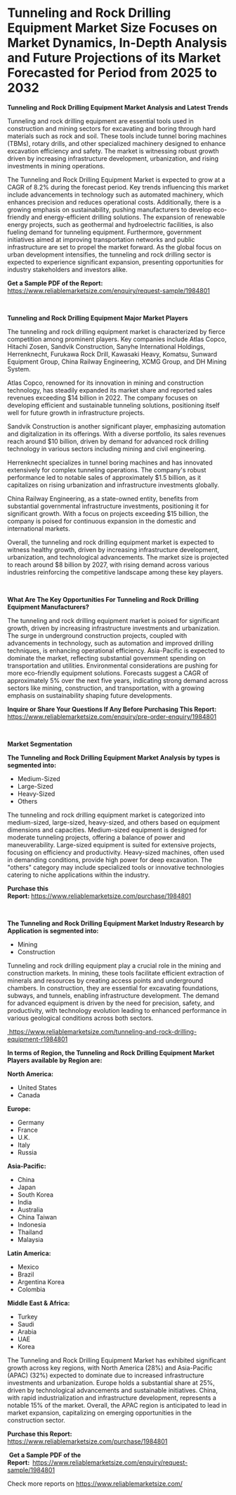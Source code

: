 <p><h1>Tunneling and Rock Drilling Equipment Market Size Focuses on Market Dynamics, In-Depth Analysis and Future Projections of its Market Forecasted for Period from 2025 to 2032</h1></p><p><strong>Tunneling and Rock Drilling Equipment Market Analysis and Latest Trends</strong></p>
<p><p>Tunneling and rock drilling equipment are essential tools used in construction and mining sectors for excavating and boring through hard materials such as rock and soil. These tools include tunnel boring machines (TBMs), rotary drills, and other specialized machinery designed to enhance excavation efficiency and safety. The market is witnessing robust growth driven by increasing infrastructure development, urbanization, and rising investments in mining operations.</p><p>The Tunneling and Rock Drilling Equipment Market is expected to grow at a CAGR of 8.2% during the forecast period. Key trends influencing this market include advancements in technology such as automated machinery, which enhances precision and reduces operational costs. Additionally, there is a growing emphasis on sustainability, pushing manufacturers to develop eco-friendly and energy-efficient drilling solutions. The expansion of renewable energy projects, such as geothermal and hydroelectric facilities, is also fueling demand for tunneling equipment. Furthermore, government initiatives aimed at improving transportation networks and public infrastructure are set to propel the market forward. As the global focus on urban development intensifies, the tunneling and rock drilling sector is expected to experience significant expansion, presenting opportunities for industry stakeholders and investors alike.</p></p>
<p><strong>Get a Sample PDF of the Report:&nbsp;</strong> <a href="https://www.reliablemarketsize.com/enquiry/request-sample/1984801?utm_campaign=2568&utm_medium=2&utm_source=Github&utm_content=ia&utm_term=20022025&utm_id=tunneling-and-rock-drilling-equipment">https://www.reliablemarketsize.com/enquiry/request-sample/1984801</a></p>
<p>&nbsp;</p>
<p><strong>Tunneling and Rock Drilling Equipment Major Market Players</strong></p>
<p><p>The tunneling and rock drilling equipment market is characterized by fierce competition among prominent players. Key companies include Atlas Copco, Hitachi Zosen, Sandvik Construction, Sanyhe International Holdings, Herrenknecht, Furukawa Rock Drill, Kawasaki Heavy, Komatsu, Sunward Equipment Group, China Railway Engineering, XCMG Group, and DH Mining System. </p><p>Atlas Copco, renowned for its innovation in mining and construction technology, has steadily expanded its market share and reported sales revenues exceeding $14 billion in 2022. The company focuses on developing efficient and sustainable tunneling solutions, positioning itself well for future growth in infrastructure projects.</p><p>Sandvik Construction is another significant player, emphasizing automation and digitalization in its offerings. With a diverse portfolio, its sales revenues reach around $10 billion, driven by demand for advanced rock drilling technology in various sectors including mining and civil engineering.</p><p>Herrenknecht specializes in tunnel boring machines and has innovated extensively for complex tunneling operations. The company's robust performance led to notable sales of approximately $1.5 billion, as it capitalizes on rising urbanization and infrastructure investments globally.</p><p>China Railway Engineering, as a state-owned entity, benefits from substantial governmental infrastructure investments, positioning it for significant growth. With a focus on projects exceeding $15 billion, the company is poised for continuous expansion in the domestic and international markets.</p><p>Overall, the tunneling and rock drilling equipment market is expected to witness healthy growth, driven by increasing infrastructure development, urbanization, and technological advancements. The market size is projected to reach around $8 billion by 2027, with rising demand across various industries reinforcing the competitive landscape among these key players.</p></p>
<p>&nbsp;</p>
<p><strong>What Are The Key Opportunities For Tunneling and Rock Drilling Equipment Manufacturers?</strong></p>
<p><p>The tunneling and rock drilling equipment market is poised for significant growth, driven by increasing infrastructure investments and urbanization. The surge in underground construction projects, coupled with advancements in technology, such as automation and improved drilling techniques, is enhancing operational efficiency. Asia-Pacific is expected to dominate the market, reflecting substantial government spending on transportation and utilities. Environmental considerations are pushing for more eco-friendly equipment solutions. Forecasts suggest a CAGR of approximately 5% over the next five years, indicating strong demand across sectors like mining, construction, and transportation, with a growing emphasis on sustainability shaping future developments.</p></p>
<p><strong>Inquire or Share Your Questions If Any Before Purchasing This Report:</strong> <a href="https://www.reliablemarketsize.com/enquiry/pre-order-enquiry/1984801?utm_campaign=2568&utm_medium=2&utm_source=Github&utm_content=ia&utm_term=20022025&utm_id=tunneling-and-rock-drilling-equipment">https://www.reliablemarketsize.com/enquiry/pre-order-enquiry/1984801</a></p>
<p>&nbsp;</p>
<p><strong>Market Segmentation</strong></p>
<p><strong>The Tunneling and Rock Drilling Equipment Market Analysis by types is segmented into:</strong></p>
<p><ul><li>Medium-Sized</li><li>Large-Sized</li><li>Heavy-Sized</li><li>Others</li></ul></p>
<p><p>The tunneling and rock drilling equipment market is categorized into medium-sized, large-sized, heavy-sized, and others based on equipment dimensions and capacities. Medium-sized equipment is designed for moderate tunneling projects, offering a balance of power and maneuverability. Large-sized equipment is suited for extensive projects, focusing on efficiency and productivity. Heavy-sized machines, often used in demanding conditions, provide high power for deep excavation. The "others" category may include specialized tools or innovative technologies catering to niche applications within the industry.</p></p>
<p><strong>Purchase this Report:&nbsp;</strong><a href="https://www.reliablemarketsize.com/purchase/1984801?utm_campaign=2568&utm_medium=2&utm_source=Github&utm_content=ia&utm_term=20022025&utm_id=tunneling-and-rock-drilling-equipment">https://www.reliablemarketsize.com/purchase/1984801</a></p>
<p>&nbsp;</p>
<p><strong>The Tunneling and Rock Drilling Equipment Market Industry Research by Application is segmented into:</strong></p>
<p><ul><li>Mining</li><li>Construction</li></ul></p>
<p><p>Tunneling and rock drilling equipment play a crucial role in the mining and construction markets. In mining, these tools facilitate efficient extraction of minerals and resources by creating access points and underground chambers. In construction, they are essential for excavating foundations, subways, and tunnels, enabling infrastructure development. The demand for advanced equipment is driven by the need for precision, safety, and productivity, with technology evolution leading to enhanced performance in various geological conditions across both sectors.</p></p>
<p><a href="https://www.reliablemarketsize.com/tunneling-and-rock-drilling-equipment-r1984801?utm_campaign=2568&utm_medium=2&utm_source=Github&utm_content=ia&utm_term=20022025&utm_id=tunneling-and-rock-drilling-equipment">&nbsp;https://www.reliablemarketsize.com/tunneling-and-rock-drilling-equipment-r1984801</a></p>
<p><strong>In terms of Region, the Tunneling and Rock Drilling Equipment Market Players available by Region are:</strong></p>
<p>
    <p> <strong> North America: </strong>
        <ul>
            <li>United States</li>
            <li>Canada</li>
        </ul>
        </p> 
    <p> <strong> Europe: </strong>
        <ul>
            <li>Germany</li>
            <li>France</li>
            <li>U.K.</li>
            <li>Italy</li>
            <li>Russia</li>
        </ul>
        </p> 
    <p> <strong> Asia-Pacific: </strong>
        <ul>
            <li>China</li>
            <li>Japan</li>
            <li>South Korea</li>
            <li>India</li>
            <li>Australia</li>
            <li>China Taiwan</li>
            <li>Indonesia</li>
            <li>Thailand</li>
            <li>Malaysia</li>
        </ul>
        </p> 
    <p> <strong> Latin America: </strong>
        <ul>
            <li>Mexico</li>
            <li>Brazil</li>
            <li>Argentina Korea</li>
            <li>Colombia</li>
        </ul>
        </p> 
    <p> <strong> Middle East & Africa: </strong>
        <ul>
            <li>Turkey</li>
            <li>Saudi</li>
            <li>Arabia</li>
            <li>UAE</li>
            <li>Korea</li>
        </ul>
    </p>
    </p>
<p><p>The Tunneling and Rock Drilling Equipment Market has exhibited significant growth across key regions, with North America (28%) and Asia-Pacific (APAC) (32%) expected to dominate due to increased infrastructure investments and urbanization. Europe holds a substantial share at 25%, driven by technological advancements and sustainable initiatives. China, with rapid industrialization and infrastructure development, represents a notable 15% of the market. Overall, the APAC region is anticipated to lead in market expansion, capitalizing on emerging opportunities in the construction sector.</p></p>
<p><strong>Purchase this Report: </strong><a href="https://www.reliablemarketsize.com/purchase/1984801?utm_campaign=2568&utm_medium=2&utm_source=Github&utm_content=ia&utm_term=20022025&utm_id=tunneling-and-rock-drilling-equipment">https://www.reliablemarketsize.com/purchase/1984801</a></p>
<p>&nbsp;<strong>Get a Sample PDF of the Report:&nbsp;&nbsp;</strong><a href="https://www.reliablemarketsize.com/enquiry/request-sample/1984801?utm_campaign=2568&utm_medium=2&utm_source=Github&utm_content=ia&utm_term=20022025&utm_id=tunneling-and-rock-drilling-equipment">https://www.reliablemarketsize.com/enquiry/request-sample/1984801</a></p>
<p><strong></strong></p>
<p>Check more reports on <a href="https://www.reliablemarketsize.com/?utm_campaign=2568&utm_medium=2&utm_source=Github&utm_content=ia&utm_term=20022025&utm_id=tunneling-and-rock-drilling-equipment">https://www.reliablemarketsize.com/</a></p>